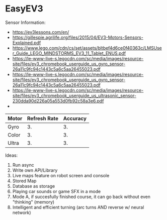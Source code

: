 # EasyEV3


Sensor Information:
- https://ev3lessons.com/en/
- https://gillespie.agrilife.org/files/2015/04/EV3-Motors-Sensors-Explained.pdf
- https://www.lego.com/cdn/cs/set/assets/bltbef4d6ce0f40363c/LMSUser_Guide_LEGO_MINDSTORMS_EV3_11_Tablet_ENUS.pdf
- https://le-www-live-s.legocdn.com/sc/media/images/resource-site/files/ev3_chromebook_userguide_us_gyro_sensor-26a11c9fc94c1443c5a6c5aa26455023.pdf
- https://le-www-live-s.legocdn.com/sc/media/images/resource-site/files/ev3_chromebook_userguide_us_gyro_sensor-26a11c9fc94c1443c5a6c5aa26455023.pdf
- https://le-www-live-s.legocdn.com/sc/media/images/resource-site/files/ev3_chromebook_userguide_us_ultrasonic_sensor-230dda90d226a05a553d0fb92c58a3e6.pdf
- 

| Motor | Refresh Rate | Accuracy |
| ----- | ------------ | -------- |
| Gyro  | 3.           | 3.       |
| Color | 3.           | 3.       |
| Ultra | 3.           | 3.       |



Ideas:
1. Run async
2. Write own API/Library
3. Live maps feature on robot screen and console
4. Stored Map
5. Database as storage
6. Playing car sounds or game SFX in a mode
7. Mode A, if succesfully finished course, it can go back without even "thinking" (memory)
8. Intelligent and efficient turning (arc turns AND reverse w/ neural network)